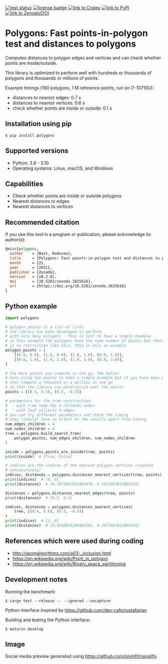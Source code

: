 [![test status](https://github.com/bast/polygons/workflows/Test/badge.svg)](https://github.com/bast/polygons/actions)
[![license badge](https://img.shields.io/badge/license-%20GPL-blue.svg)](LICENSE)
[![link to Crates](https://img.shields.io/crates/v/polygons.svg)](https://crates.io/crates/polygons)
[![link to PyPI](https://badge.fury.io/py/polygons.svg)](https://badge.fury.io/py/polygons)
[![link to Zenodo/DOI](https://zenodo.org/badge/DOI/10.5281/zenodo.3825616.svg)](https://doi.org/10.5281/zenodo.3825616)


# Polygons: Fast points-in-polygon test and distances to polygons

Computes distances to polygon edges and vertices and can check whether
points are inside/outside.

This library is optimized to perform well with hundreds or thousands of
polygons and thousands or millions of points.

Example timings (190 polygons, 1 M reference points, run on i7-10710U):
- distances to nearest edges: 0.7 s
- distances to nearest vertices: 0.6 s
- check whether points are inside or outside: 0.1 s


## Installation using pip

```
$ pip install polygons
```

## Supported versions

- Python: 3.8 - 3.10
- Operating systems: Linux, macOS, and Windows


## Capabilities

- Check whether points are inside or outside polygons
- Nearest distances to edges
- Nearest distances to vertices


## Recommended citation

If you use this tool in a program or publication, please acknowledge its
author(s):

```bibtex
@misc{polygons,
  author    = {Bast, Radovan},
  title     = {Polygons: Fast points-in-polygon test and distances to polygons},
  month     = {2},
  year      = {2021},
  publisher = {Zenodo},
  version   = {v0.2.0},
  doi       = {10.5281/zenodo.3825616},
  url       = {https://doi.org/10.5281/zenodo.3825616}
}
```


## Python example

```python
import polygons

# polygon_points is a list of lists
# the library has been developed to perform
# with very many polygons - this is just to have a simple example
# in this example the polygons have the same number of points but there
# is no restriction like this, this is only an example
polygon_points = [
    [(0.0, 0.0), (1.0, 0.0), (1.0, 1.0), (0.0, 1.0)],
    [(0.0, 2.0), (1.0, 2.0), (1.0, 3.0), (0.0, 3.0)],
]

# the more points you compute in one go, the better
# here using two points to make a simple example but if you have many points
# then compute a thousand or a million in one go
# so that the library can parallelize over the points
points = [(0.5, 0.5), (0.5, -0.5)]

# parameters for the tree construction:
#  - each tree node has 4 children nodes
#  - each leaf collects 4 edges
# you can try different parameters and check the timing
# they (should) have no effect on the results apart from timing
num_edges_children = 4
num_nodes_children = 4
tree = polygons.build_search_tree(
    polygon_points, num_edges_children, num_nodes_children
)

inside = polygons.points_are_inside(tree, points)
print(inside)  # [True, False]

# indices are the indices of the nearest polygon vertices (counted
# consecutively)
indices, distances = polygons.distances_nearest_vertices(tree, points)
print(indices)  # [0, 0]
print(distances)  # [0.7071067811865476, 0.7071067811865476]

distances = polygons.distances_nearest_edges(tree, points)
print(distances)  # [0.5, 0.5]

indices, distances = polygons.distances_nearest_vertices(
    tree, [(0.6, 0.6), (0.5, -0.5)]
)
print(indices)  # [2, 0]
print(distances)  # [0.5656854249492381, 0.7071067811865476]
```

## References which were used during coding

- <http://geomalgorithms.com/a03-_inclusion.html>
- <https://en.wikipedia.org/wiki/Point_in_polygon>
- <https://en.wikipedia.org/wiki/Binary_space_partitioning>


## Development notes

Running the benchmark:
```
$ cargo test --release -- --ignored --nocapture
```

Python interface inspired by https://github.com/dev-cafe/rustafarian.

Building and testing the Python interface:
```
$ maturin develop
```


## Image

Social media preview generated using https://github.com/qrohlf/trianglify.
